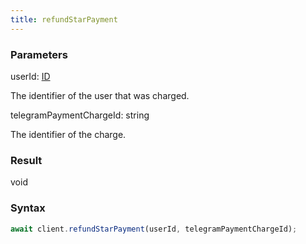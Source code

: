 ```yaml
---
title: refundStarPayment
---
```


### Parameters 

<div class="flex flex-col gap-3"><div><div class="font-mono"><span class="font-bold">userId</span><span class="opacity-50">:</span> <a href="/types/id"  >ID</a></div><div class="pl-3"><div class="no-margin">

The identifier of the user that was charged.

</div></div></div><div><div class="font-mono"><span class="font-bold">telegramPaymentChargeId</span><span class="opacity-50">:</span> <span>string</span></div><div class="pl-3"><div class="no-margin">

The identifier of the charge.

</div></div></div></div>

### Result 

<div class="font-mono"><span>void</span></div>

### Syntax

```ts
await client.refundStarPayment(userId, telegramPaymentChargeId);
```




